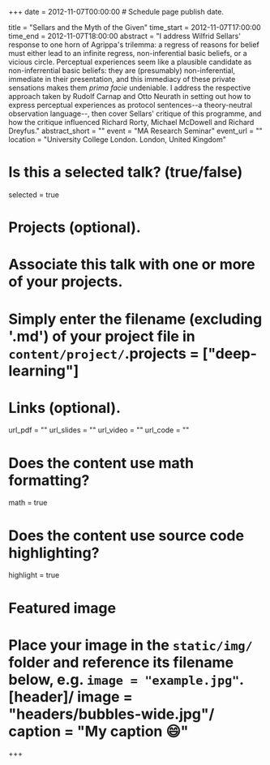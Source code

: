 +++
date = 2012-11-07T00:00:00  # Schedule page publish date.

title = "Sellars and the Myth of the Given"
time_start = 2012-11-07T17:00:00
time_end = 2012-11-07T18:00:00
abstract = "I address Wilfrid Sellars' response to one horn of Agrippa's trilemma: a regress of reasons for belief must either lead to an infinite regress, non-inferential basic beliefs, or a vicious circle. Perceptual experiences seem like a plausible candidate as non-inferrential basic beliefs: they are (presumably) non-inferential, immediate in their presentation, and this immediacy of these private sensations makes them *prima facie* undeniable. I address the respective approach taken by Rudolf Carnap and Otto Neurath in setting out how to express perceptual experiences as protocol sentences--a theory-neutral observation language--, then cover Sellars' critique of this programme, and how the critique influenced Richard Rorty, Michael McDowell and Richard Dreyfus."
abstract_short = ""
event = "MA Research Seminar"
event_url = ""
location = "University College London. London, United Kingdom"

# Is this a selected talk? (true/false)
selected = true

# Projects (optional).
#   Associate this talk with one or more of your projects.
#   Simply enter the filename (excluding '.md') of your project file in `content/project/`.projects = ["deep-learning"]

# Links (optional).
url_pdf = ""
url_slides = ""
url_video = ""
url_code = ""

# Does the content use math formatting?
math = true

# Does the content use source code highlighting?
highlight = true

# Featured image
# Place your image in the `static/img/` folder and reference its filename below, e.g. `image = "example.jpg"`.[header]/ image = "headers/bubbles-wide.jpg"/ caption = "My caption :smile:"

+++
